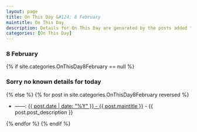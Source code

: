 ```yaml
---
layout: page
title: On This Day &#124; 8 February
maintitle: On This Day
description: Details for On This Day are genarated by the posts added to the website so the content is subject to changes/updates over time.
categories: [On This Day]
---
```


<h3>8 February</h3>

{% if site.categories.OnThisDay8February == null %}
  <h3>Sorry no known details for today</h3>
{% else %}
{% for post in site.categories.OnThisDay8February reversed %}
<ul>
<li> ——: <a href="{{ post.url }}">{{ post.date | date: "%Y" }} - {{ post.maintitle }}</a> - {{ post.post_description }}</li>
</ul>

{% endfor %}
{% endif %}

